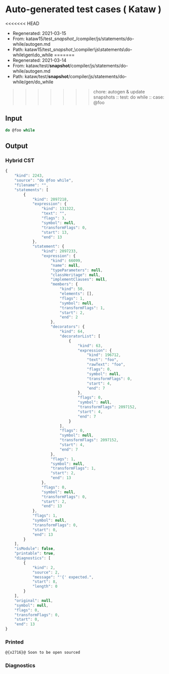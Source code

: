 # Auto-generated test cases ( Kataw )
<<<<<<< HEAD
- Regenerated: 2021-03-15
- From: kataw15/test\__snapshot__/compiler/js/statements/do-while/autogen.md
- Path: kataw15/test\__snapshot__\compiler\js\statements\do-while\gen\do_while
=======
- Regenerated: 2021-03-14
- From: kataw/test/__snapshot__/compiler/js/statements/do-while/autogen.md
- Path: kataw/test/__snapshot__/compiler/js/statements/do-while/gen/do_while
>>>>>>> chore: autogen & update snapshots
> :: test: do while
> :: case: @foo
## Input

`````js
do @foo while
`````

## Output

### Hybrid CST

```javascript
{
    "kind": 2243,
    "source": "do @foo while",
    "filename": "",
    "statements": [
        {
            "kind": 2097218,
            "expression": {
                "kind": 131322,
                "text": "",
                "flags": 3,
                "symbol": null,
                "transformFlags": 0,
                "start": 13,
                "end": 13
            },
            "statement": {
                "kind": 2097233,
                "expression": {
                    "kind": 66099,
                    "name": null,
                    "typeParameters": null,
                    "classHeritage": null,
                    "implementClauses": null,
                    "members": {
                        "kind": 50,
                        "elements": [],
                        "flags": 1,
                        "symbol": null,
                        "transformFlags": 1,
                        "start": 2,
                        "end": 2
                    },
                    "decorators": {
                        "kind": 64,
                        "decoratorList": [
                            {
                                "kind": 63,
                                "expression": {
                                    "kind": 196712,
                                    "text": "foo",
                                    "rawText": "foo",
                                    "flags": 0,
                                    "symbol": null,
                                    "transformFlags": 0,
                                    "start": 4,
                                    "end": 7
                                },
                                "flags": 0,
                                "symbol": null,
                                "transformFlags": 2097152,
                                "start": 4,
                                "end": 7
                            }
                        ],
                        "flags": 0,
                        "symbol": null,
                        "transformFlags": 2097152,
                        "start": 4,
                        "end": 7
                    },
                    "flags": 1,
                    "symbol": null,
                    "transformFlags": 1,
                    "start": 2,
                    "end": 13
                },
                "flags": 0,
                "symbol": null,
                "transformFlags": 0,
                "start": 2,
                "end": 13
            },
            "flags": 1,
            "symbol": null,
            "transformFlags": 0,
            "start": 0,
            "end": 13
        }
    ],
    "isModule": false,
    "printable": true,
    "diagnostics": [
        {
            "kind": 2,
            "source": 2,
            "message": "'{' expected.",
            "start": 8,
            "length": 0
        }
    ],
    "original": null,
    "symbol": null,
    "flags": 0,
    "transformFlags": 0,
    "start": 0,
    "end": 13
}
```

### Printed

```javascript
@{x2716}@ Soon to be open sourced
```

### Diagnostics

```javascript

```

